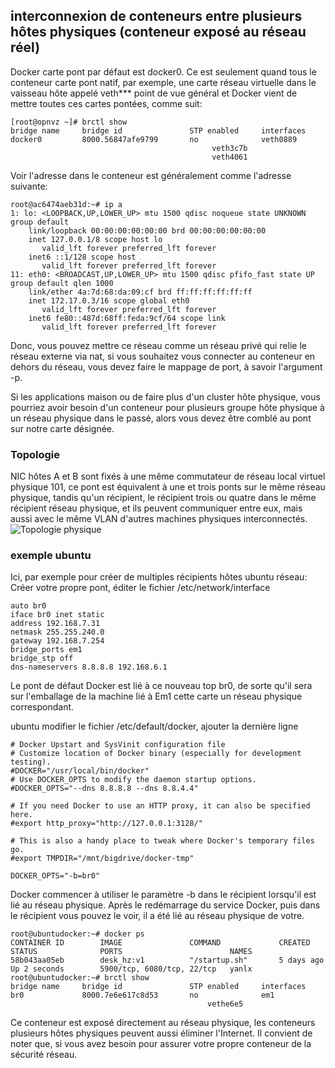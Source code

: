 ## interconnexion de conteneurs entre plusieurs hôtes physiques (conteneur exposé au réseau réel)

Docker carte pont par défaut est docker0. Ce est seulement quand tous le conteneur carte pont natif, par exemple, une carte réseau virtuelle
dans le vaisseau hôte appelé veth*** point de vue général et Docker vient de mettre toutes ces cartes pontées, comme suit:
```
[root@opnvz ~]# brctl show
bridge name     bridge id               STP enabled     interfaces
docker0         8000.56847afe9799       no              veth0889
                                             veth3c7b
                                             veth4061
```
Voir l'adresse dans le conteneur est généralement comme l'adresse suivante:
```
root@ac6474aeb31d:~# ip a
1: lo: <LOOPBACK,UP,LOWER_UP> mtu 1500 qdisc noqueue state UNKNOWN group default
    link/loopback 00:00:00:00:00:00 brd 00:00:00:00:00:00
    inet 127.0.0.1/8 scope host lo
       valid_lft forever preferred_lft forever
    inet6 ::1/128 scope host
       valid_lft forever preferred_lft forever
11: eth0: <BROADCAST,UP,LOWER_UP> mtu 1500 qdisc pfifo_fast state UP group default qlen 1000
    link/ether 4a:7d:68:da:09:cf brd ff:ff:ff:ff:ff:ff
    inet 172.17.0.3/16 scope global eth0
       valid_lft forever preferred_lft forever
    inet6 fe80::487d:68ff:feda:9cf/64 scope link
       valid_lft forever preferred_lft forever
```
Donc, vous pouvez mettre ce réseau comme un réseau privé qui relie le réseau externe via nat, si vous souhaitez vous connecter au conteneur en dehors du réseau,
vous devez faire le mappage de port, à savoir l'argument -p.

Si les applications maison ou de faire plus d'un cluster hôte physique, vous pourriez avoir besoin d'un conteneur pour plusieurs groupe hôte physique à
un réseau physique dans le passé, alors vous devez être comblé au pont sur notre carte désignée.

### Topologie

NIC hôtes A et B sont fixés à une même commutateur de réseau local virtuel physique 101, ce pont est équivalent à une et trois ponts sur le même réseau physique,
tandis qu'un récipient, le récipient trois ou quatre dans le même récipient réseau physique, et ils peuvent communiquer entre eux, mais aussi avec le même VLAN 
d'autres machines physiques interconnectés. 
![Topologie physique](../_images/container_connect_topology.png)

### exemple ubuntu

Ici, par exemple pour créer de multiples récipients hôtes ubuntu réseau: Créer votre propre pont, éditer le fichier /etc/network/interface
```
auto br0
iface br0 inet static
address 192.168.7.31
netmask 255.255.240.0
gateway 192.168.7.254
bridge_ports em1
bridge_stp off
dns-nameservers 8.8.8.8 192.168.6.1
```
Le pont de défaut Docker est lié à ce nouveau top br0, de sorte qu'il sera sur l'emballage de la machine lié à Em1 cette carte un réseau physique correspondant.

ubuntu modifier le fichier /etc/default/docker, ajouter la dernière ligne
```
# Docker Upstart and SysVinit configuration file
# Customize location of Docker binary (especially for development testing).
#DOCKER="/usr/local/bin/docker"
# Use DOCKER_OPTS to modify the daemon startup options.
#DOCKER_OPTS="--dns 8.8.8.8 --dns 8.8.4.4"

# If you need Docker to use an HTTP proxy, it can also be specified here.
#export http_proxy="http://127.0.0.1:3128/"

# This is also a handy place to tweak where Docker's temporary files go.
#export TMPDIR="/mnt/bigdrive/docker-tmp"

DOCKER_OPTS="-b=br0"
```

Docker commencer à utiliser le paramètre -b dans le récipient lorsqu'il est lié au réseau physique.
Après le redémarrage du service Docker, puis dans le récipient vous pouvez le voir, il a été lié au réseau physique de votre.

```
root@ubuntudocker:~# docker ps
CONTAINER ID        IMAGE               COMMAND             CREATED             STATUS              PORTS                        NAMES
58b043aa05eb        desk_hz:v1          "/startup.sh"       5 days ago          Up 2 seconds        5900/tcp, 6080/tcp, 22/tcp   yanlx
root@ubuntudocker:~# brctl show
bridge name     bridge id               STP enabled     interfaces
br0             8000.7e6e617c8d53       no              em1
                                            vethe6e5
```
Ce conteneur est exposé directement au réseau physique, les conteneurs plusieurs hôtes physiques peuvent aussi éliminer l'Internet.
Il convient de noter que, si vous avez besoin pour assurer votre propre conteneur de la sécurité réseau.
